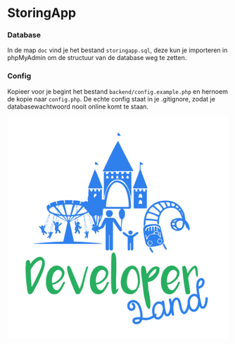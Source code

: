 # StoringApp

### Database
In de map `doc` vind je het bestand `storingapp.sql`, deze kun je importeren in phpMyAdmin om de structuur van de database weg te zetten.

### Config
Kopieer voor je begint het bestand `backend/config.example.php` en hernoem de kopie naar `config.php`. De echte config staat in je .gitignore, zodat je databasewachtwoord nooit online komt te staan.

![DeveloperLand](img/logo-big-fill-only.png)